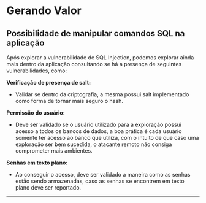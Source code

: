 # Gerando Valor

## Possibilidade de manipular comandos SQL na aplicação

Após explorar a vulnerabilidade de SQL Injection, podemos explorar ainda mais dentro da aplicação consultando se há a presença de seguintes vulnerabilidades, como:&#x20;



**Verificação de presença de salt:**

* Validar se dentro da criptografia, a mesma possui salt implementado como forma de tornar mais seguro o hash.



**Permissão do usuário:**

* Deve ser validado se o usuário utilizado para a exploração possui acesso a todos os bancos de dados, a boa prática é cada usuário somente ter acesso ao banco que utiliza, com o intuito de que caso uma exploração ser bem sucedida, o atacante remoto não consiga comprometer mais ambientes.



**Senhas em texto plano:**

* Ao conseguir o acesso, deve ser validado a maneira como as senhas estão sendo armazenadas, caso as senhas se encontrem em texto plano deve ser reportado.



***





